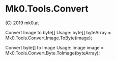 # Mk0.Tools.Convert
(C) 2019 mk0.at

Convert Image to byte[]
Usage:  byte[] byteArray = Mk0.Tools.Convert.Image.ToByte(image);

Convert byte[] to Image
Usage: Image image = Mk0.Tools.Convert.Byte.ToImage(byteArray);
